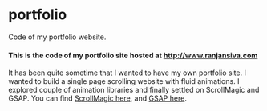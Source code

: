 # portfolio
Code of my portfolio website.
#### This is the code of my portfolio site hosted at http://www.ranjansiva.com
It has been quite sometime that I wanted to have my own portfolio site. I wanted to build a single page scrolling website with fluid animations. I explored couple of animation libraries and finally settled on ScrollMagic and GSAP.
You can find <a href="http://scrollmagic.io/">ScrollMagic here</a>, and <a href="https://greensock.com/gsap">GSAP here</a>.
